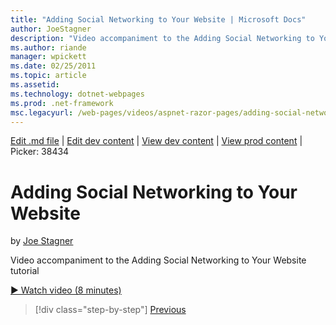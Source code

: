 ```yaml
---
title: "Adding Social Networking to Your Website | Microsoft Docs"
author: JoeStagner
description: "Video accompaniment to the Adding Social Networking to Your Website tutorial"
ms.author: riande
manager: wpickett
ms.date: 02/25/2011
ms.topic: article
ms.assetid: 
ms.technology: dotnet-webpages
ms.prod: .net-framework
msc.legacyurl: /web-pages/videos/aspnet-razor-pages/adding-social-networking-to-your-website
---
```

[Edit .md file](C:\Projects\msc\dev\Msc.Www\Web.ASP\App_Data\github\web-pages\videos\aspnet-razor-pages\adding-social-networking-to-your-website.md) | [Edit dev content](http://www.aspdev.net/umbraco#/content/content/edit/26765) | [View dev content](http://docs.aspdev.net/tutorials/web-pages/videos/aspnet-razor-pages/adding-social-networking-to-your-website.html) | [View prod content](http://www.asp.net/web-pages/videos/aspnet-razor-pages/adding-social-networking-to-your-website) | Picker: 38434

Adding Social Networking to Your Website
====================
by [Joe Stagner](https://github.com/JoeStagner)

Video accompaniment to the Adding Social Networking to Your Website tutorial

[&#9654; Watch video (8 minutes)](https://channel9.msdn.com/Blogs/ASP-NET-Site-Videos/adding-social-networking-to-your-website)

>[!div class="step-by-step"] [Previous](adding-search-to-your-web-site.md)